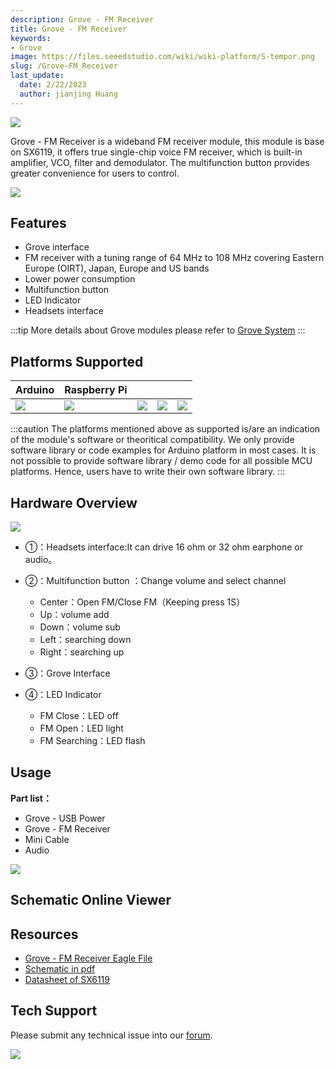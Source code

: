 ```yaml
---
description: Grove - FM Receiver
title: Grove - FM Receiver
keywords:
- Grove
image: https://files.seeedstudio.com/wiki/wiki-platform/S-tempor.png
slug: /Grove-FM_Receiver
last_update:
  date: 2/22/2023
  author: jianjing Huang
---
```

<!-- ---
name: Grove - FM Receiver
category: Sensor
bzurl: https://seeedstudio.com/Grove-FM-Receiver-p-1841.html
oldwikiname: Grove_-_FM_Receiver
prodimagename: Grove_FM_Receiver_Photo.jpg
bzprodimageurl: https://statics3.seeedstudio.com/images/product/Grove FM Receiver.jpg
surveyurl: https://www.research.net/r/Grove-FM_Receiver
sku: 107020005
tags: grove_digital, io_3v3, io_5v, plat_duino, plat_linkit, plat_pi, plat_bbg
--- -->

![](https://files.seeedstudio.com/wiki/Grove-FM_Receiver/img/Grove_FM_Receiver_Photo.jpg)

Grove - FM Receiver is a wideband FM receiver module, this module is base on SX6119, it offers true single-chip voice FM receiver, which is built-in amplifier, VCO, filter and demodulator. The multifunction button provides greater convenience for users to control.

[![](https://files.seeedstudio.com/wiki/common/Get_One_Now_Banner.png)](https://www.seeedstudio.com/Grove-FM-Receiver-p-1841.html)

Features
--------

- Grove interface
- FM receiver with a tuning range of 64 MHz to 108 MHz covering Eastern Europe (OIRT), Japan, Europe and US bands
- Lower power consumption
- Multifunction button
- LED Indicator
- Headsets interface

:::tip
More details about Grove modules please refer to [Grove System](https://wiki.seeedstudio.com/Grove_System/)
:::

Platforms Supported
-------------------

| Arduino                                                                                             | Raspberry Pi                                                                                             |                                                                                                 |                                                                                                          |                                                                                                    |
|-----------------------------------------------------------------------------------------------------|----------------------------------------------------------------------------------------------------------|-------------------------------------------------------------------------------------------------|---------------------------------------------------------------------------------------------------|----------------------------------------------------------------------------------------------------|
| ![](https://files.seeedstudio.com/wiki/wiki_english/docs/images/arduino_logo.jpg) | ![](https://files.seeedstudio.com/wiki/wiki_english/docs/images/raspberry_pi_logo.jpg) | ![](https://files.seeedstudio.com/wiki/wiki_english/docs/images/bbg_logo.jpg) | ![](https://files.seeedstudio.com/wiki/wiki_english/docs/images/wio_logo_n.jpg) | ![](https://files.seeedstudio.com/wiki/wiki_english/docs/images/linkit_logo.jpg) |

:::caution
The platforms mentioned above as supported is/are an indication of the module's software or theoritical compatibility. We only provide software library or code examples for Arduino platform in most cases. It is not possible to provide software library / demo code for all possible MCU platforms. Hence, users have to write their own software library.
:::

Hardware Overview
------------------

![](https://files.seeedstudio.com/wiki/Grove-FM_Receiver/img/Grove-FM_v2.0_Top.jpg)

- ①：Headsets interface:It can drive 16 ohm or 32 ohm earphone or audio。
- ②：Multifunction button ：Change volume and select channel

  - Center：Open FM/Close FM（Keeping press 1S）
  - Up：volume add
  - Down：volume sub
  - Left：searching down
  - Right：searching up

- ③：Grove Interface
- ④：LED Indicator

  - FM Close：LED off
  - FM Open：LED light
  - FM Searching：LED flash

Usage
-----

**Part list：**

- Grove - USB Power
- Grove - FM Receiver
- Mini Cable
- Audio

![](https://files.seeedstudio.com/wiki/Grove-FM_Receiver/img/Grove-FM_Receiver_Photo.jpg)

## Schematic Online Viewer

<div className="altium-ecad-viewer" data-project-src="https://files.seeedstudio.com/wiki/Grove-FM_Receiver/res/Grove-FM_Receiver_v1.0_eagle.zip" style={{borderRadius: '0px 0px 4px 4px', height: 500, borderStyle: 'solid', borderWidth: 1, borderColor: 'rgb(241, 241, 241)', overflow: 'hidden', maxWidth: 1280, maxHeight: 700, boxSizing: 'border-box'}}>
</div>

Resources
--------

- [Grove - FM Receiver Eagle File](https://files.seeedstudio.com/wiki/Grove-FM_Receiver/res/Grove-FM_Receiver_v1.0_eagle.zip)
- [Schematic in pdf](https://files.seeedstudio.com/wiki/Grove-FM_Receiver/res/Grove-FM_Receiver_v1.0_sch_pdf.pdf)
- [Datasheet of SX6119](https://files.seeedstudio.com/wiki/Grove-FM_Receiver/res/SX6119_收音IC_datasheet.pdf)

<!-- This Markdown file was created from https://www.seeedstudio.com/wiki/Grove_-_FM_Receiver -->

## Tech Support

Please submit any technical issue into our [forum](https://forum.seeedstudio.com/). <br />
<p style={{textAlign: 'center'}}><a href="https://www.seeedstudio.com/act-4.html?utm_source=wiki&utm_medium=wikibanner&utm_campaign=newproducts" target="_blank"><img src="https://files.seeedstudio.com/wiki/Wiki_Banner/new_product.jpg" /></a></p>
